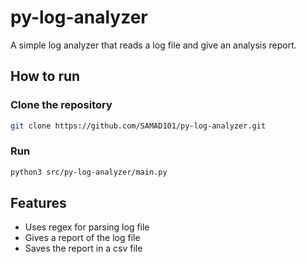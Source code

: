 # py-log-analyzer

A simple log analyzer that reads a log file and give an analysis report.

## How to run

### Clone the repository

```bash
git clone https://github.com/SAMAD101/py-log-analyzer.git
```

### Run

```bash
python3 src/py-log-analyzer/main.py
```

## Features

- Uses regex for parsing log file
- Gives a report of the log file
- Saves the report in a csv file
